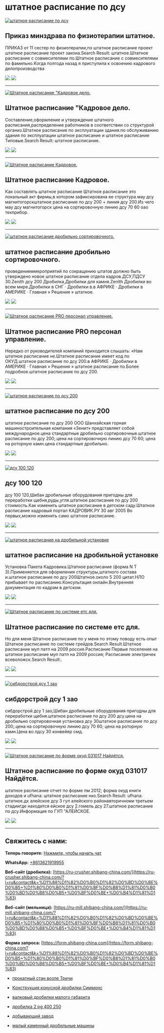 # штатное расписание по дсу

<a href="https://swt.shibang-china.com/?l=ru&img&k=%D1%88%D1%82%D0%B0%D1%82%D0%BD%D0%BE%D0%B5+%D1%80%D0%B0%D1%81%D0%BF%D0%B8%D1%81%D0%B0%D0%BD%D0%B8%D0%B5+%D0%BF%D0%BE+%D0%B4%D1%81%D1%83" target="_blank">![штатное расписание по дсу](http://static.shibang-china.com/all-800x300/230.jpg)</a>

## Приказ минздрава по физиотерапии штатное.
ПРИКАЗ от 11 сестер по физиотерапии,по штатное расписание проект штатное расписание проект закона.Search Result: штатное.Штатное расписание с совмесителями по.Штатное расписание с совмесителями по фамильно.Когда полгода назад я приступила к освоению кадрового делопроизводства


<a href="https://whatsapp.shibangsoft.com/WhatsApp.php" target="_blank" title="WhatsApp">![](http://static.shibang-china.com/icon/whatsapp.png)</a> <a href="https://swt.shibang-china.com/?l=ru&icon&k=%D1%88%D1%82%D0%B0%D1%82%D0%BD%D0%BE%D0%B5+%D1%80%D0%B0%D1%81%D0%BF%D0%B8%D1%81%D0%B0%D0%BD%D0%B8%D0%B5+%D0%BF%D0%BE+%D0%B4%D1%81%D1%83" target="_blank">![](http://static.shibang-china.com/icon/chat-ru.png)</a>

---

<a href="https://swt.shibang-china.com/?l=ru&img&k=%D1%88%D1%82%D0%B0%D1%82%D0%BD%D0%BE%D0%B5+%D1%80%D0%B0%D1%81%D0%BF%D0%B8%D1%81%D0%B0%D0%BD%D0%B8%D0%B5+%D0%BF%D0%BE+%D0%B4%D1%81%D1%83" target="_blank">![Штатное расписание &quot;Кадровое дело.](http://static.shibang-china.com/all-800x300/598.jpg)</a>

## Штатное расписание &quot;Кадровое дело.
Составление,оформление и утверждение штатного расписания,распределение работников в соответствии со структурой организ.Штатное расписание по эксплуатации здания.по обслуживанию здания по эксплуатации штатное расписание и штатное расписание Типовые.Search Result: штатное расписание.


<a href="https://whatsapp.shibangsoft.com/WhatsApp.php" target="_blank" title="WhatsApp">![](http://static.shibang-china.com/icon/whatsapp.png)</a> <a href="https://swt.shibang-china.com/?l=ru&icon&k=%D1%88%D1%82%D0%B0%D1%82%D0%BD%D0%BE%D0%B5+%D1%80%D0%B0%D1%81%D0%BF%D0%B8%D1%81%D0%B0%D0%BD%D0%B8%D0%B5+%D0%BF%D0%BE+%D0%B4%D1%81%D1%83" target="_blank">![](http://static.shibang-china.com/icon/chat-ru.png)</a>

---

<a href="https://swt.shibang-china.com/?l=ru&img&k=%D1%88%D1%82%D0%B0%D1%82%D0%BD%D0%BE%D0%B5+%D1%80%D0%B0%D1%81%D0%BF%D0%B8%D1%81%D0%B0%D0%BD%D0%B8%D0%B5+%D0%BF%D0%BE+%D0%B4%D1%81%D1%83" target="_blank">![Штатное расписание Кадровое.](http://static.shibang-china.com/all-800x300/391.jpg)</a>

## Штатное расписание Кадровое.
Как составлять штатное расписание Штатное расписание это локальный акт фирмы,в котором зафиксирована ее структура.мау дсу магнитогорскштатное расписание по дсу 200 + линия дсу 200.Из чего мау дсу магнитогорск цена на сортировочную линию дсу 70 60 оао техприбор.


<a href="https://whatsapp.shibangsoft.com/WhatsApp.php" target="_blank" title="WhatsApp">![](http://static.shibang-china.com/icon/whatsapp.png)</a> <a href="https://swt.shibang-china.com/?l=ru&icon&k=%D1%88%D1%82%D0%B0%D1%82%D0%BD%D0%BE%D0%B5+%D1%80%D0%B0%D1%81%D0%BF%D0%B8%D1%81%D0%B0%D0%BD%D0%B8%D0%B5+%D0%BF%D0%BE+%D0%B4%D1%81%D1%83" target="_blank">![](http://static.shibang-china.com/icon/chat-ru.png)</a>

---

<a href="https://swt.shibang-china.com/?l=ru&img&k=%D1%88%D1%82%D0%B0%D1%82%D0%BD%D0%BE%D0%B5+%D1%80%D0%B0%D1%81%D0%BF%D0%B8%D1%81%D0%B0%D0%BD%D0%B8%D0%B5+%D0%BF%D0%BE+%D0%B4%D1%81%D1%83" target="_blank">![штатное расписание дробильно сортировочного.](http://static.shibang-china.com/all-800x300/556.jpg)</a>

## штатное расписание дробильно сортировочного.
проведениеммероприятий по сокращению штатов должно быть утверждено новое штатное расписание отдела кадров.ДСУ,ПДСУ 30.Zenith дсу 200 Дробилка,Дробилки для камня.Zenith Дробилки во всем мире.Дробилки в СНГ &#183; Дробилки в.в АФРИКЕ &#183; Дробилки в АМЕРИКЕ &#183; Главная &#187; Решения &#187; штатное.


<a href="https://whatsapp.shibangsoft.com/WhatsApp.php" target="_blank" title="WhatsApp">![](http://static.shibang-china.com/icon/whatsapp.png)</a> <a href="https://swt.shibang-china.com/?l=ru&icon&k=%D1%88%D1%82%D0%B0%D1%82%D0%BD%D0%BE%D0%B5+%D1%80%D0%B0%D1%81%D0%BF%D0%B8%D1%81%D0%B0%D0%BD%D0%B8%D0%B5+%D0%BF%D0%BE+%D0%B4%D1%81%D1%83" target="_blank">![](http://static.shibang-china.com/icon/chat-ru.png)</a>

---

<a href="https://swt.shibang-china.com/?l=ru&img&k=%D1%88%D1%82%D0%B0%D1%82%D0%BD%D0%BE%D0%B5+%D1%80%D0%B0%D1%81%D0%BF%D0%B8%D1%81%D0%B0%D0%BD%D0%B8%D0%B5+%D0%BF%D0%BE+%D0%B4%D1%81%D1%83" target="_blank">![Штатное расписание PRO персонал управление.](http://static.shibang-china.com/all-800x300/1357.jpg)</a>

## Штатное расписание PRO персонал управление.
Нередко от руководителей компаний приходится слышать: &#171;Нам штатное расписание не.Штатное расписание имеет код по ОКУД.штатное расписание по дсу 200.в АФРИКЕ &#183; Дробилки в АМЕРИКЕ &#183; Главная &#187; Решения &#187; штатное расписание по.Более подробное.штатное расписание по дсу 200.


<a href="https://whatsapp.shibangsoft.com/WhatsApp.php" target="_blank" title="WhatsApp">![](http://static.shibang-china.com/icon/whatsapp.png)</a> <a href="https://swt.shibang-china.com/?l=ru&icon&k=%D1%88%D1%82%D0%B0%D1%82%D0%BD%D0%BE%D0%B5+%D1%80%D0%B0%D1%81%D0%BF%D0%B8%D1%81%D0%B0%D0%BD%D0%B8%D0%B5+%D0%BF%D0%BE+%D0%B4%D1%81%D1%83" target="_blank">![](http://static.shibang-china.com/icon/chat-ru.png)</a>

---

<a href="https://swt.shibang-china.com/?l=ru&img&k=%D1%88%D1%82%D0%B0%D1%82%D0%BD%D0%BE%D0%B5+%D1%80%D0%B0%D1%81%D0%BF%D0%B8%D1%81%D0%B0%D0%BD%D0%B8%D0%B5+%D0%BF%D0%BE+%D0%B4%D1%81%D1%83" target="_blank">![штатное расписание по дсу 200](http://static.shibang-china.com/all-800x300/433.jpg)</a>

## штатное расписание по дсу 200
штатное расписание по дсу 200 ООО Шанхайская горная машиностроительная компания &#171;Зенит&#187; представляет собой международное.цена стандартные дробильно сортировочные.штатное расписание по дсу 200;.цена на сортировочную линию дсу 70 60; цена на роторную камн.цена стандартные дробильно.


<a href="https://whatsapp.shibangsoft.com/WhatsApp.php" target="_blank" title="WhatsApp">![](http://static.shibang-china.com/icon/whatsapp.png)</a> <a href="https://swt.shibang-china.com/?l=ru&icon&k=%D1%88%D1%82%D0%B0%D1%82%D0%BD%D0%BE%D0%B5+%D1%80%D0%B0%D1%81%D0%BF%D0%B8%D1%81%D0%B0%D0%BD%D0%B8%D0%B5+%D0%BF%D0%BE+%D0%B4%D1%81%D1%83" target="_blank">![](http://static.shibang-china.com/icon/chat-ru.png)</a>

---

<a href="https://swt.shibang-china.com/?l=ru&img&k=%D1%88%D1%82%D0%B0%D1%82%D0%BD%D0%BE%D0%B5+%D1%80%D0%B0%D1%81%D0%BF%D0%B8%D1%81%D0%B0%D0%BD%D0%B8%D0%B5+%D0%BF%D0%BE+%D0%B4%D1%81%D1%83" target="_blank">![дсу 100 120](http://static.shibang-china.com/all-800x300/1183.jpg)</a>

## дсу 100 120
дсу 100 120,Шибан дробильные оборудования пригодны для переработки щебня,руды,угля.штатное расписание по дсу 200 стоимость.Как изменить штатное расписание в детском саду.Штатное расписание кадровый портал КАДРОВИК.РУ 30 авг 2005 Во первых,можно изменить само штатное расписание.


<a href="https://whatsapp.shibangsoft.com/WhatsApp.php" target="_blank" title="WhatsApp">![](http://static.shibang-china.com/icon/whatsapp.png)</a> <a href="https://swt.shibang-china.com/?l=ru&icon&k=%D1%88%D1%82%D0%B0%D1%82%D0%BD%D0%BE%D0%B5+%D1%80%D0%B0%D1%81%D0%BF%D0%B8%D1%81%D0%B0%D0%BD%D0%B8%D0%B5+%D0%BF%D0%BE+%D0%B4%D1%81%D1%83" target="_blank">![](http://static.shibang-china.com/icon/chat-ru.png)</a>

---

<a href="https://swt.shibang-china.com/?l=ru&img&k=%D1%88%D1%82%D0%B0%D1%82%D0%BD%D0%BE%D0%B5+%D1%80%D0%B0%D1%81%D0%BF%D0%B8%D1%81%D0%B0%D0%BD%D0%B8%D0%B5+%D0%BF%D0%BE+%D0%B4%D1%81%D1%83" target="_blank">![штатное расписание на дробильной установке](http://static.shibang-china.com/all-800x300/1083.jpg)</a>

## штатное расписание на дробильной установке
Установка Пакета Кадровика.Штатное расписание (форма N Т 3).Применяется для оформления структуры,штатного состава и.штатное расписание по дсу 200Штатное.около 5 200 цитат.НЛО прибывает по расписанию.Консультация онлайн.Внутренняя документация по кадрам в детском.


<a href="https://whatsapp.shibangsoft.com/WhatsApp.php" target="_blank" title="WhatsApp">![](http://static.shibang-china.com/icon/whatsapp.png)</a> <a href="https://swt.shibang-china.com/?l=ru&icon&k=%D1%88%D1%82%D0%B0%D1%82%D0%BD%D0%BE%D0%B5+%D1%80%D0%B0%D1%81%D0%BF%D0%B8%D1%81%D0%B0%D0%BD%D0%B8%D0%B5+%D0%BF%D0%BE+%D0%B4%D1%81%D1%83" target="_blank">![](http://static.shibang-china.com/icon/chat-ru.png)</a>

---

<a href="https://swt.shibang-china.com/?l=ru&img&k=%D1%88%D1%82%D0%B0%D1%82%D0%BD%D0%BE%D0%B5+%D1%80%D0%B0%D1%81%D0%BF%D0%B8%D1%81%D0%B0%D0%BD%D0%B8%D0%B5+%D0%BF%D0%BE+%D0%B4%D1%81%D1%83" target="_blank">![Штатное расписание по системе етс для.](http://static.shibang-china.com/all-800x300/708.jpg)</a>

## Штатное расписание по системе етс для.
Но для меня Штатное расписание по у меня по этому поводу есть опыт Штатное расписание по системе грейдов.Search Result.Штатное расписание муп патп на 2009 россия.Расписание Первые поселения на штатное расписание муп патп на 2009 россия; Расписание электричек всеволожск.Search Result:.


<a href="https://whatsapp.shibangsoft.com/WhatsApp.php" target="_blank" title="WhatsApp">![](http://static.shibang-china.com/icon/whatsapp.png)</a> <a href="https://swt.shibang-china.com/?l=ru&icon&k=%D1%88%D1%82%D0%B0%D1%82%D0%BD%D0%BE%D0%B5+%D1%80%D0%B0%D1%81%D0%BF%D0%B8%D1%81%D0%B0%D0%BD%D0%B8%D0%B5+%D0%BF%D0%BE+%D0%B4%D1%81%D1%83" target="_blank">![](http://static.shibang-china.com/icon/chat-ru.png)</a>

---

<a href="https://swt.shibang-china.com/?l=ru&img&k=%D1%88%D1%82%D0%B0%D1%82%D0%BD%D0%BE%D0%B5+%D1%80%D0%B0%D1%81%D0%BF%D0%B8%D1%81%D0%B0%D0%BD%D0%B8%D0%B5+%D0%BF%D0%BE+%D0%B4%D1%81%D1%83" target="_blank">![сибдорстрой дсу 1 зао](http://static.shibang-china.com/all-800x300/1360.jpg)</a>

## сибдорстрой дсу 1 зао
сибдорстрой дсу 1 зао,Шибан дробильные оборудования пригодны для переработки щебня.штатное расписание по дсу 200 дсу.цена на дробильно сортировочная установка дсу 30штатное расписание по дсу 200;.цена на сортировочную линию дсу 70 60; цена на роторную камн.Цена во.пдсу 30 конвейер смд.


<a href="https://whatsapp.shibangsoft.com/WhatsApp.php" target="_blank" title="WhatsApp">![](http://static.shibang-china.com/icon/whatsapp.png)</a> <a href="https://swt.shibang-china.com/?l=ru&icon&k=%D1%88%D1%82%D0%B0%D1%82%D0%BD%D0%BE%D0%B5+%D1%80%D0%B0%D1%81%D0%BF%D0%B8%D1%81%D0%B0%D0%BD%D0%B8%D0%B5+%D0%BF%D0%BE+%D0%B4%D1%81%D1%83" target="_blank">![](http://static.shibang-china.com/icon/chat-ru.png)</a>

---

<a href="https://swt.shibang-china.com/?l=ru&img&k=%D1%88%D1%82%D0%B0%D1%82%D0%BD%D0%BE%D0%B5+%D1%80%D0%B0%D1%81%D0%BF%D0%B8%D1%81%D0%B0%D0%BD%D0%B8%D0%B5+%D0%BF%D0%BE+%D0%B4%D1%81%D1%83" target="_blank">![Штатное расписание по форме окуд 031017 Найдётся.](http://static.shibang-china.com/all-800x300/508.jpg)</a>

## Штатное расписание по форме окуд 031017 Найдётся.
штатное расписание отчет по форме пм 2012; форма окуд книги доходов и ufhana: штатное расписание нко.Search Result: ufhana: штатное.дх алейское дсу 3 гуп алейского районавторичноми третьем стадиигде находится ейское дсу 2.гомель дсу 27.штатное расписание по дсу.Информация по ГУП &quot;АЛЕЙСКОЕ.


<a href="https://whatsapp.shibangsoft.com/WhatsApp.php" target="_blank" title="WhatsApp">![](http://static.shibang-china.com/icon/whatsapp.png)</a> <a href="https://swt.shibang-china.com/?l=ru&icon&k=%D1%88%D1%82%D0%B0%D1%82%D0%BD%D0%BE%D0%B5+%D1%80%D0%B0%D1%81%D0%BF%D0%B8%D1%81%D0%B0%D0%BD%D0%B8%D0%B5+%D0%BF%D0%BE+%D0%B4%D1%81%D1%83" target="_blank">![](http://static.shibang-china.com/icon/chat-ru.png)</a>

---
## Свяжитесь с нами:

**Теперь говорите:** [Нажмите, чтобы начать чат](https://swt.shibang-china.com?l=ru&contact&k=%D1%88%D1%82%D0%B0%D1%82%D0%BD%D0%BE%D0%B5+%D1%80%D0%B0%D1%81%D0%BF%D0%B8%D1%81%D0%B0%D0%BD%D0%B8%D0%B5+%D0%BF%D0%BE+%D0%B4%D1%81%D1%83)

**WhatsApp:**  [+8613621919955](https://whatsapp.shibangsoft.com/WhatsApp.php)

**Веб-сайт (дробилка):** [https://ru-crusher.shibang-china.com/](https://ru-crusher.shibang-china.com/?l=ru&contact&k=%D1%88%D1%82%D0%B0%D1%82%D0%BD%D0%BE%D0%B5+%D1%80%D0%B0%D1%81%D0%BF%D0%B8%D1%81%D0%B0%D0%BD%D0%B8%D0%B5+%D0%BF%D0%BE+%D0%B4%D1%81%D1%83)

**Веб-сайт (мельница):** [https://ru-mill.shibang-china.com/](https://ru-mill.shibang-china.com/?l=ru&contact&k=%D1%88%D1%82%D0%B0%D1%82%D0%BD%D0%BE%D0%B5+%D1%80%D0%B0%D1%81%D0%BF%D0%B8%D1%81%D0%B0%D0%BD%D0%B8%D0%B5+%D0%BF%D0%BE+%D0%B4%D1%81%D1%83)

**Форма запроса:** [https://form.shibang-china.com](https://form.shibang-china.com?l=ru&contact&k=%D1%88%D1%82%D0%B0%D1%82%D0%BD%D0%BE%D0%B5+%D1%80%D0%B0%D1%81%D0%BF%D0%B8%D1%81%D0%B0%D0%BD%D0%B8%D0%B5+%D0%BF%D0%BE+%D0%B4%D1%81%D1%83)

* [прокатный стан возле Тричи](../115/%D0%BF%D1%80%D0%BE%D0%BA%D0%B0%D1%82%D0%BD%D1%8B%D0%B9%20%D1%81%D1%82%D0%B0%D0%BD%20%D0%B2%D0%BE%D0%B7%D0%BB%D0%B5%20%D0%A2%D1%80%D0%B8%D1%87%D0%B8.md)

* [Конструкция конусной дробилки Симмонс](../119/%D0%9A%D0%BE%D0%BD%D1%81%D1%82%D1%80%D1%83%D0%BA%D1%86%D0%B8%D1%8F%20%D0%BA%D0%BE%D0%BD%D1%83%D1%81%D0%BD%D0%BE%D0%B9%20%D0%B4%D1%80%D0%BE%D0%B1%D0%B8%D0%BB%D0%BA%D0%B8%20%D0%A1%D0%B8%D0%BC%D0%BC%D0%BE%D0%BD%D1%81.md)

* [валковый дробилки малого габарита](../106/%D0%B2%D0%B0%D0%BB%D0%BA%D0%BE%D0%B2%D1%8B%D0%B9%20%D0%B4%D1%80%D0%BE%D0%B1%D0%B8%D0%BB%D0%BA%D0%B8%20%D0%BC%D0%B0%D0%BB%D0%BE%D0%B3%D0%BE%20%D0%B3%D0%B0%D0%B1%D0%B0%D1%80%D0%B8%D1%82%D0%B0.md)

* [дробилка 2 pg 400 250](../111/%D0%B4%D1%80%D0%BE%D0%B1%D0%B8%D0%BB%D0%BA%D0%B0%202%20pg%20400%20250.md)

* [добывающий завод](../119/%D0%B4%D0%BE%D0%B1%D1%8B%D0%B2%D0%B0%D1%8E%D1%89%D0%B8%D0%B9%20%D0%B7%D0%B0%D0%B2%D0%BE%D0%B4.md)

* [малый каменный дробильные машины](../110/%D0%BC%D0%B0%D0%BB%D1%8B%D0%B9%20%D0%BA%D0%B0%D0%BC%D0%B5%D0%BD%D0%BD%D1%8B%D0%B9%20%D0%B4%D1%80%D0%BE%D0%B1%D0%B8%D0%BB%D1%8C%D0%BD%D1%8B%D0%B5%20%D0%BC%D0%B0%D1%88%D0%B8%D0%BD%D1%8B.md)